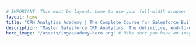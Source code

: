 ```yaml
---
# IMPORTANT: This must be layout: home to use your full-width wrapper
layout: home
title: "CRM Analytics Academy | The Complete Course for Salesforce Builders"
description: "Master Salesforce CRM Analytics. The definitive, end-to-end curriculum covering data recipes, SAQL, security predicates, dynamic dashboard JSON, and Lightning embedding."
hero_image: "/assets/img/academy-hero.png" # Make sure you have an image at this path
---
```

